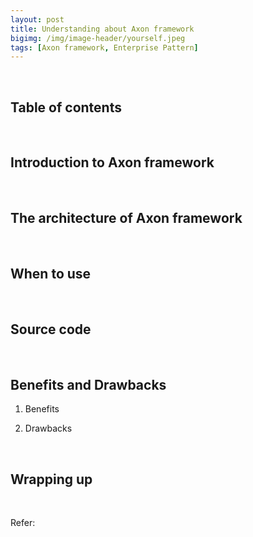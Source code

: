 ```yaml
---
layout: post
title: Understanding about Axon framework
bigimg: /img/image-header/yourself.jpeg
tags: [Axon framework, Enterprise Pattern]
---
```





<br>

## Table of contents





<br>

## Introduction to Axon framework






<br>

## The architecture of Axon framework






<br>

## When to use





<br>

## Source code




<br>

## Benefits and Drawbacks

1. Benefits




2. Drawbacks





<br>

## Wrapping up




<br>

Refer:

[]()